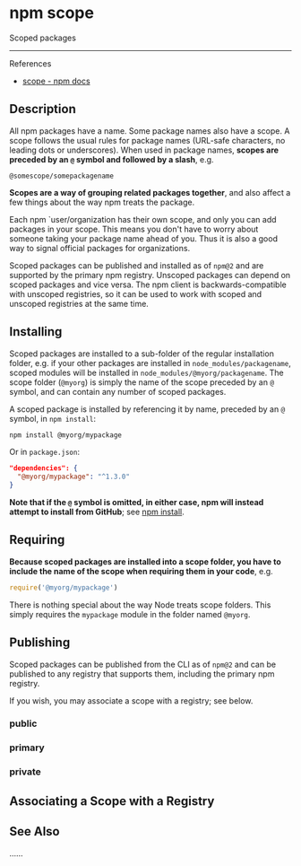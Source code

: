 # npm scope

Scoped packages

---

References

- [scope - npm docs](https://docs.npmjs.com/cli/v7/using-npm/scope/)

## Description

All npm packages have a name.
Some package names also have a scope.
A scope follows the usual rules for package names (URL-safe characters, no leading dots or underscores).
When used in package names, **scopes are preceded by an `@` symbol and followed by a slash**, e.g.

```text
@somescope/somepackagename
```

**Scopes are a way of grouping related packages together**, and also affect a few things about the way npm treats the package.

Each npm `user/organization has their own scope, and only you can add packages in your scope.
This means you don't have to worry about someone taking your package name ahead of you.
Thus it is also a good way to signal official packages for organizations.

Scoped packages can be published and installed as of `npm@2` and are supported by the primary npm registry.
Unscoped packages can depend on scoped packages and vice versa.
The npm client is backwards-compatible with unscoped registries, so it can be used to work with scoped and unscoped registries at the same time.

## Installing

Scoped packages are installed to a sub-folder of the regular installation folder, e.g. if your other packages are installed in `node_modules/packagename`, scoped modules will be installed in `node_modules/@myorg/packagename`.
The scope folder (`@myorg`) is simply the name of the scope preceded by an `@` symbol, and can contain any number of scoped packages.

A scoped package is installed by referencing it by name, preceded by an `@` symbol, in `npm install`:

```bash
npm install @myorg/mypackage
```

Or in `package.json`:

```json
"dependencies": {
  "@myorg/mypackage": "^1.3.0"
}
```

**Note that if the `@` symbol is omitted, in either case, npm will instead attempt to install from GitHub**; see [npm install](https://docs.npmjs.com/cli/v7/commands/npm-install).

## Requiring

**Because scoped packages are installed into a scope folder, you have to include the name of the scope when requiring them in your code**, e.g.

```js
require('@myorg/mypackage')
```

There is nothing special about the way Node treats scope folders.
This simply requires the `mypackage` module in the folder named `@myorg`.

## Publishing

Scoped packages can be published from the CLI as of `npm@2` and can be published to any registry that supports them, including the primary npm registry.

If you wish, you may associate a scope with a registry; see below.

### public

### primary

### private

## Associating a Scope with a Registry

## See Also

<!-- 另请参阅 --> ……
